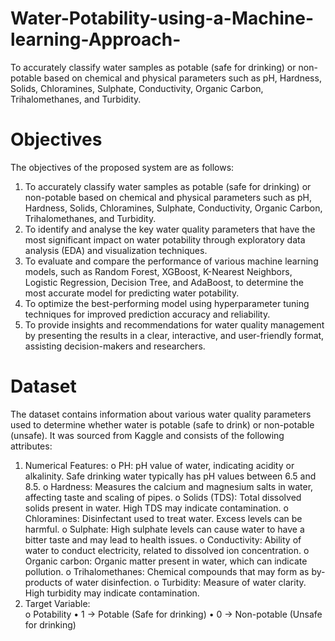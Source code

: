 # Water-Potability-using-a-Machine-learning-Approach-
To accurately classify water samples as potable (safe for drinking) or non-potable based on chemical  and physical parameters such as pH, Hardness, Solids, Chloramines, Sulphate, Conductivity, Organic  Carbon, Trihalomethanes, and Turbidity.

# Objectives 
The objectives of the proposed system are as follows: 
  1. To accurately classify water samples as potable (safe for drinking) or non-potable based on chemical 
and physical parameters such as pH, Hardness, Solids, Chloramines, Sulphate, Conductivity, Organic 
Carbon, Trihalomethanes, and Turbidity. 
  2. To identify and analyse the key water quality parameters that have the most significant impact on 
water potability through exploratory data analysis (EDA) and visualization techniques. 
  3. To evaluate and compare the performance of various machine learning models, such as Random 
Forest, XGBoost, K-Nearest Neighbors, Logistic Regression, Decision Tree, and AdaBoost, to 
determine the most accurate model for predicting water potability. 
  4. To optimize the best-performing model using hyperparameter tuning techniques for improved 
prediction accuracy and reliability. 
  5. To provide insights and recommendations for water quality management by presenting the results in 
a clear, interactive, and user-friendly format, assisting decision-makers and researchers.

# Dataset 
The dataset contains information about various water quality parameters used to determine whether water 
is potable (safe to drink) or non-potable (unsafe). It was sourced from Kaggle and consists of the 
following attributes: 
1. Numerical Features: 
o PH: pH value of water, indicating acidity or alkalinity. Safe drinking water typically has pH 
values between 6.5 and 8.5. 
o Hardness: Measures the calcium and magnesium salts in water, affecting taste and scaling of 
pipes. 
o Solids (TDS): Total dissolved solids present in water. High TDS may indicate contamination. 
o Chloramines: Disinfectant used to treat water. Excess levels can be harmful. 
o Sulphate: High sulphate levels can cause water to have a bitter taste and may lead to health 
issues. 
o Conductivity: Ability of water to conduct electricity, related to dissolved ion concentration. 
o Organic carbon: Organic matter present in water, which can indicate pollution. 
o Trihalomethanes: Chemical compounds that may form as by-products of water disinfection. 
o Turbidity: Measure of water clarity. High turbidity may indicate contamination. 
2. Target Variable:  
o Potability 
• 1 → Potable (Safe for drinking) 
• 0 → Non-potable (Unsafe for drinking)
